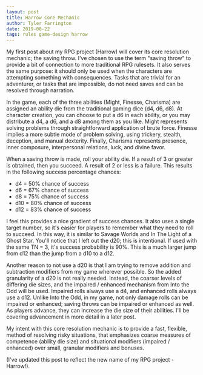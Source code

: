 ```yaml
---
layout: post
title: Harrow Core Mechanic
author: Tyler Farrington
date: 2019-08-22
tags: rules game-design harrow
---
```


My first post about my RPG project (Harrow) will cover its core resolution mechanic; the saving throw. I've chosen to use the term "saving throw" to provide a bit of connection to more traditional RPG rulesets. It also serves the same purpose: it should only be used when the characters are attempting something with consequences. Tasks that are trivial for an adventurer, or tasks that are impossible, do not need saves and can be resolved through narration.

In the game, each of the three abilities (Might, Finesse, Charisma) are assigned an ability die from the traditional gaming dice (d4, d6, d8). At character creation, you can choose to put a d6 in each ability, or you may distribute a d4, a d6, and a d8 among them as you like. Might represents solving problems through straightforward application of brute force. Finesse implies a more subtle mode of problem solving, using trickery, stealth, deception, and manual dexterity. Finally, Charisma represents presence, inner composure, interpersonal relations, luck, and divine favor.

When a saving throw is made, roll your ability die. If a result of 3 or greater is obtained, then you succeed. A result of 2 or less is a failure. This results in the following success percentage chances:

- d4 = 50% chance of success
- d6 = 67% chance of success
- d8 = 75% chance of success
- d10 = 80% chance of success
- d12 = 83% chance of success

I feel this provides a nice gradient of success chances. It also uses a single target number, so it's easier for players to remember what they need to roll to succeed. In this way, it is similar to Savage Worlds and In The Light of a Ghost Star. You'll notice that I left out the d20; this is intentional. If used with the same TN = 3, it's success probability is 90%. This is a much larger jump from d12 than the jump from a d10 to a d12.

Another reason to not use a d20 is that I am trying to remove addition and subtraction modifiers from my game wherever possible. So the added granularity of a d20 is not really needed. Instead, the coarser levels of differing die sizes, and the impaired / enhanced mechanism from Into the Odd will be used. Impaired rolls always use a d4, and enhanced rolls always use a d12. Unlike Into the Odd, in my game, not only damage rolls can be impaired or enhanced; saving throws can be impaired or enhanced as well.
As players advance, they can increase the die size of their abilities. I'll be covering advancement in more detail in a later post.

My intent with this core resolution mechanic is to provide a fast, flexible, method of resolving risky situations, that emphasizes coarse measures of competence (ability die size) and situational modifiers (impaired / enhanced) over small, granular modifiers and bonuses.

(I've updated this post to reflect the new name of my RPG project - Harrow!).
